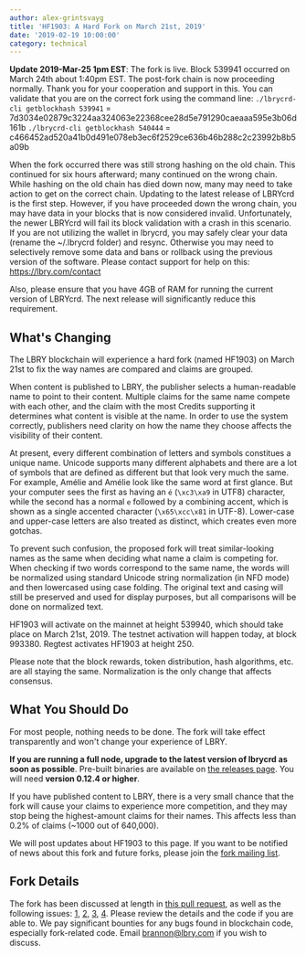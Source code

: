```yaml
---
author: alex-grintsvayg
title: 'HF1903: A Hard Fork on March 21st, 2019'
date: '2019-02-19 10:00:00'
category: technical
---
```


**Update 2019-Mar-25 1pm EST**: The fork is live. Block 539941 occurred on March 24th about 1:40pm EST. The post-fork chain is now proceeding normally. Thank you for your cooperation and support in this. You can validate that you are on the correct fork using the command line: 
`./lbrycrd-cli getblockhash 539941` = 7d3034e02879c3224aa324063e22368cee28d5e791290caeaaa595e3b06d161b
`./lbrycrd-cli getblockhash 540444` = c466452ad520a41b0d491e078eb3ec6f2529ce636b46b288c2c23992b8b5a09b

When the fork occurred there was still strong hashing on the old chain. This continued for six hours afterward; many continued on the wrong chain. While hashing on the old chain has died down now, many may need to take action to get on the correct chain. Updating to the latest release of LBRYcrd is the first step. However, if you have proceeded down the wrong chain, you may have data in your blocks that is now considered invalid. Unfortunately, the newer LBRYcrd will fail its block validation with a crash in this scenario. If you are not utilizing the wallet in lbrycrd, you may safely clear your data (rename the ~/.lbrycrd folder) and resync. Otherwise you may need to selectively remove some data and bans or rollback using the previous version of the software. Please contact support for help on this: https://lbry.com/contact

Also, please ensure that you have 4GB of RAM for running the current version of LBRYcrd. The next release will significantly reduce this requirement.

## What's Changing

The LBRY blockchain will experience a hard fork (named HF1903) on March 21st to fix the way names are compared and claims are grouped. 

When content is published to LBRY, the publisher selects a human-readable name to point to their content. Multiple claims for the same 
name compete with each other, and the claim with the most Credits supporting it determines what content is visible at the name.
In order to use the system correctly, publishers need clarity on how the name they choose affects the visibility of their content.

At present, every different combination of letters and symbols constitues a unique name. Unicode supports many different alphabets
and there are a lot of symbols that are defined as different but that look very much the same. For example, Amélie and Amélie look like the
same word at first glance. But your computer sees the first as having an `é` (`\xc3\xa9` in UTF8) character, while the second has a normal 
`e` followed by a combining accent, which is shown as a single accented character (`\x65\xcc\x81` in UTF-8). Lower-case and 
upper-case letters are also treated as distinct, which creates even more gotchas.

To prevent such confusion, the proposed fork will treat similar-looking names as the same when deciding what name a claim is competing
for. When checking if two words correspond to the same name, the words will be normalized using standard Unicode string normalization (in 
NFD mode) and then lowercased using case folding. The original text and casing will still be preserved and used for display purposes, 
but all comparisons will be done on normalized text.

HF1903 will activate on the mainnet at height 539940, which should take place on March 21st, 2019. 
The testnet activation will happen today, at block 993380. 
Regtest activates HF1903 at height 250.

Please note that the block rewards, token distribution, hash algorithms, etc. are all staying the same. Normalization is the only change
that affects consensus.

## What You Should Do

For most people, nothing needs to be done. The fork will take effect transparently and won't change your experience of LBRY.

**If you are running a full node, upgrade to the latest version of lbrycrd as soon as possible**.
Pre-built binaries are available on [the releases page](https://github.com/lbryio/lbrycrd/releases). You will need **version 0.12.4 or higher**.

If you have published content to LBRY, there is a very small chance that the fork will cause your claims to experience more competition, 
and they may stop being the highest-amount claims for their names. This affects less than 0.2% of claims (~1000 out of 640,000). 

We will post updates about HF1903 to this page. If you want to be notified of news about this fork and future forks, please join the [fork mailing list](/forklist).

## Fork Details

The fork has been discussed at length in [this pull request](https://github.com/lbryio/lbrycrd/pull/235), as well as the following issues: [1](https://github.com/lbryio/lbrycrd/issues/65), 
[2](https://github.com/lbryio/lbrycrd/issues/204), [3](https://github.com/lbryio/lbrycrd/issues/208), [4](https://github.com/lbryio/lbrycrd/issues/234).
Please review the details and the code if you are able to. We pay significant bounties for any bugs found in blockchain code, especially 
fork-related code.  Email [brannon@lbry.com](mailto:brannon@lbry.com) if you wish to discuss.

